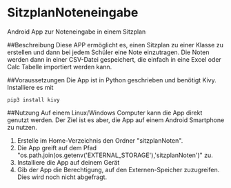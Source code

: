 # SitzplanNoteneingabe
Android App zur Noteneingabe in einem Sitzplan


##Beschreibung
Diese APP ermöglicht es, einen Sitzplan zu einer Klasse zu erstellen und dann bei jedem Schüler eine Note einzutragen. Die Noten werden dann in einer CSV-Datei gespeichert, die einfach in eine Excel oder Calc Tabelle importiert werden kann.


##Voraussetzungen
Die App ist in Python geschrieben und benötigt Kivy. Installiere es mit
```
pip3 install kivy
```

##Nutzung
Auf einem Linux/Windows Computer kann die App direkt genutzt werden. Der Ziel ist es aber, die App auf einem Android Smartphone zu nutzen.

 1. Erstelle im Home-Verzeichnis den Ordner "sitzplanNoten".
 2. Die App greift auf dem Pfad "os.path.join(os.getenv('EXTERNAL_STORAGE'),'sitzplanNoten')" zu.
 3. Installiere die App auf deinem Gerät
 4. Gib der App die Berechtigung, auf den Externen-Speicher zuzugreifen. Dies wird noch nicht abgefragt.

